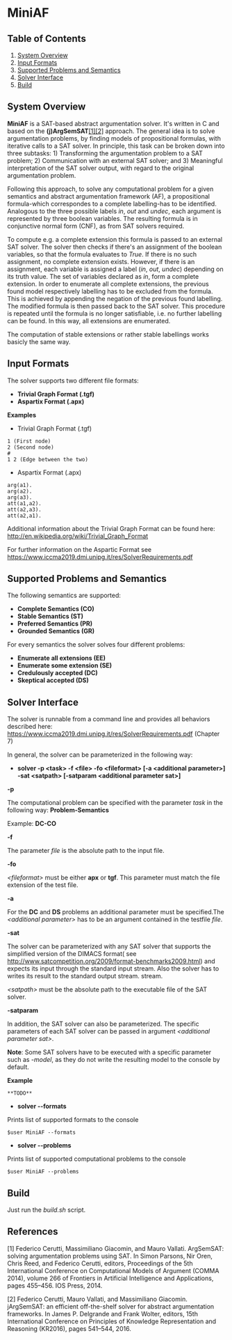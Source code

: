 # MiniAF

## Table of Contents
1. [System Overview](#system-overview)
2. [Input Formats](#input-formats)
3. [Supported Problems and Semantics](#supported-problems-and-semantics)
4. [Solver Interface](#solver-interface)
5. [Build](#build)

## System Overview
**MiniAF** is a SAT-based abstract argumentation solver. It's written in C and based on the **(j)ArgSemSAT**[[1]](#1)[[2]](#2) approach. The general idea is to solve argumentation problems, by finding models of propositional formulas, with iterative calls to a SAT solver. 
In principle, this task can be broken down into three subtasks: 1) Transforming the argumentation problem to a SAT problem; 2) Communication with an external SAT solver; and 3) Meaningful interpretation of the SAT solver output, with regard to the original argumentation problem.   

Following this approach,  to solve any computational problem for a given semantics and abstract argumentation framework (AF), a propositional formula-which correspondes to a complete labelling-has to be identified. 
Analogous to the three possible labels *in*, *out* and *undec*, each argument is represented by three boolean variables.  The resulting formula is in conjunctive normal form (CNF), as from SAT solvers required.

To compute e.g. a complete extension this formula is passed to an external SAT solver. The solver then checks if there's an assignment of the boolean variables, so that the formula evaluates to *True*. If there is no such assignment, no complete extension exists. However, if there is an assignment, each variable is assigned a label (*in*, *out*, *undec*) depending on its truth value. The set of variables declared as *in*, form a complete extension. In order to enumerate all complete extensions, the previous found model respectively labelling has to be excluded from the formula. This is achieved by appending the negation of the previous found labelling. The modified formula is then passed back to the SAT solver. This procedure is repeated until the formula is no longer satisfiable, i.e. no further labelling can be found. In this way, all extensions are enumerated.

The computation of stable extensions or rather stable labellings works basicly the same way.

## Input Formats

The solver supports two different file formats:

* **Trivial Graph Format (.tgf)**
* **Aspartix Format (.apx)**


**Examples**
* Trivial Graph Format (.tgf)
```
1 (First node)
2 (Second node)
#
1 2 (Edge between the two)
```

* Aspartix Format (.apx)
```
arg(a1).
arg(a2).
arg(a3).
att(a1,a2).
att(a2,a3).
att(a2,a1).

```

Additional information about the Trivial Graph Format can be found here:  http://en.wikipedia.org/wiki/Trivial_Graph_Format

For further information on the Aspartic Format see https://www.iccma2019.dmi.unipg.it/res/SolverRequirements.pdf

## Supported Problems and Semantics

The following semantics are supported:

* **Complete Semantics (CO)**
* **Stable Semantics (ST)**
* **Preferred Semantics (PR)**
* **Grounded Semantics (GR)**

For every semantics the solver solves four different problems:

* **Enumerate all extensions (EE)**
* **Enumerate some extension (SE)**
* **Credulously accepted (DC)**
* **Skeptical accepted (DS)**

## Solver Interface

The solver is runnable from a command line and provides all behaviors described here: https://www.iccma2019.dmi.unipg.it/res/SolverRequirements.pdf (Chapter 7)

In general, the solver can be parameterized in the following way:
* **solver -p \<task\> -f \<file\> -fo \<fileformat\> \[-a \<additional parameter\>\] -sat \<satpath\> \[-satparam \<additional parameter sat\>\]**
 
**-p**

The computational problem can be specified with the parameter *task* in the following way: **Problem-Semantics**

Example: **DC-CO** 

**-f**

The parameter *file* is the absolute path to the input file.

**-fo**

*\<fileformat\>* must be either **apx** or **tgf**. This parameter must match the file extension of the test file.

**-a**

For the **DC** and **DS** problems an additional parameter must be specified.The *\<additional parameter\>* has to be an argument contained in the testfile *file*.  


 **-sat**
 
The solver can be parameterized with any SAT solver that supports the simplified version of the DIMACS format( see http://www.satcompetition.org/2009/format-benchmarks2009.html) and expects its input through the standard input stream. Also the solver has to  writes its result to the standard output stream.  stream.

*\<satpath\>*  must be the absolute path to the executable file of the SAT solver.

**-satparam**

In addition, the SAT solver can also be parameterized. The specific parameters of each SAT solver can be passed in argument *\<additional parameter sat\>*.

**Note**: Some SAT solvers have to be executed with a specific parameter such as *-model*, as they do not write the resulting model to the console by default.

**Example**
```
**TODO**
```


* **solver --formats**

Prints list of supported formats to the console

```
$user MiniAF --formats
```

* **solver --problems**

Prints list of supported computational problems to the console

```
$user MiniAF --problems
```


## Build
Just run the *build.sh* script.


## References
<a id="1">[1]</a> 
Federico Cerutti, Massimiliano Giacomin, and Mauro Vallati.
ArgSemSAT: solving argumentation problems using SAT. In Simon Parsons, Nir
Oren, Chris Reed, and Federico Cerutti, editors, Proceedings of the 5th International
Conference on Computational Models of Argument (COMMA 2014), volume 266 of
Frontiers in Artificial Intelligence and Applications, pages 455–456. IOS Press, 2014.

<a id="2">[2]</a> 
Federico Cerutti, Mauro Vallati, and Massimiliano Giacomin.
jArgSemSAT: an efficient off-the-shelf solver for abstract argumentation frameworks.
In James P. Delgrande and Frank Wolter, editors, 15th International Conference on
Principles of Knowledge Representation and Reasoning (KR2016), pages 541–544,
2016.










